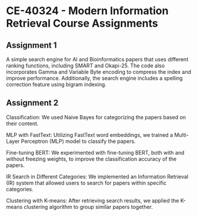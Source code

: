# CE-40324 - Modern Information Retrieval Course Assignments

## Assignment 1
A simple search engine for AI and Bioinformatics papers that uses different ranking functions, including SMART and Okapi-25. The code also incorporates Gamma and Variable Byte encoding to compress the index and improve performance. Additionally, the search engine includes a spelling correction feature using bigram indexing.

## Assignment 2

Classification: We used Naive Bayes for categorizing the papers based on their content.

MLP with FastText: Utilizing FastText word embeddings, we trained a Multi-Layer Perceptron (MLP) model to classify the papers.

Fine-tuning BERT: We experimented with fine-tuning BERT, both with and without freezing weights, to improve the classification accuracy of the papers.

IR Search in Different Categories: We implemented an Information Retrieval (IR) system that allowed users to search for papers within specific categories.

Clustering with K-means: After retrieving search results, we applied the K-means clustering algorithm to group similar papers together.

